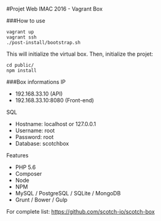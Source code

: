 #Projet Web IMAC 2016 - Vagrant Box

###How to use
```
vagrant up
vagrant ssh
./post-install/bootstrap.sh
```

This will initialize the virtual box.
Then, initialize the projet:

```
cd public/
npm install
```

###Box informations
IP
  - 192.168.33.10 (API)
  - 192.168.33.10:8080 (Front-end)

SQL
  - Hostname: localhost or 127.0.0.1
  - Username: root
  - Password: root
  - Database: scotchbox

Features
  - PHP 5.6
  - Composer
  - Node
  - NPM
  - MySQL / PostgreSQL / SQLite / MongoDB
  - Grunt / Bower / Gulp

For complete list: https://github.com/scotch-io/scotch-box